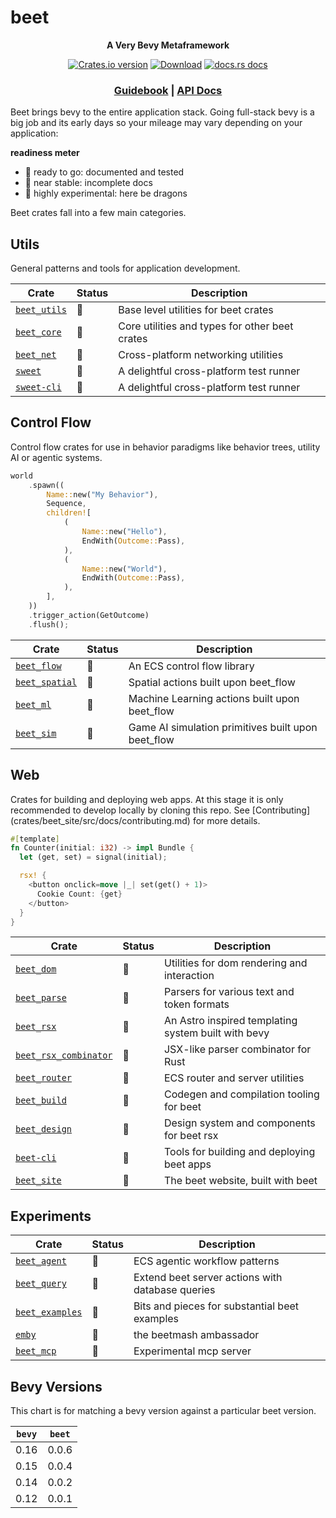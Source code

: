 # beet

<div align="center">
  <p>
    <strong>A Very Bevy Metaframework</strong>
  </p>
  <p>
    <a href="https://crates.io/crates/beet"><img src="https://img.shields.io/crates/v/beet.svg?style=flat-square" alt="Crates.io version" /></a>
    <a href="https://crates.io/crates/beet"><img src="https://img.shields.io/crates/d/beet.svg?style=flat-square" alt="Download" /></a>
    <a href="https://docs.rs/beet"><img src="https://img.shields.io/badge/docs-latest-blue.svg?style=flat-square" alt="docs.rs docs" /></a>
  </p>
  <h3>
     <a href="https://beetstack.dev/docs">Guidebook</a>
     <span> | </span>
    <a href="https://docs.rs/beet">API Docs</a>
    <!-- <span> | </span>
    <a href="https://mrchantey.github.io/beet/other/contributing.html">Contributing</a> -->
  </h3>
</div>

Beet brings bevy to the entire application stack. Going full-stack bevy is a big job and its early days so your mileage may vary depending on your application:

**readiness meter**
- 🦢 ready to go: documented and tested
- 🐣 near stable: incomplete docs
- 🐉 highly experimental: here be dragons

Beet crates fall into a few main categories.

## Utils

General patterns and tools for application development.

| Crate                                        | Status | Description                                    |
| -------------------------------------------- | ------ | ---------------------------------------------- |
| [`beet_utils`](crates/beet_utils/Cargo.toml) | 🦢      | Base level utilities for beet crates           |
| [`beet_core`](crates/beet_core/Cargo.toml)   | 🦢      | Core utilities and types for other beet crates |
| [`beet_net`](crates/beet_net/Cargo.toml)     | 🐣      | Cross-platform networking utilities            |
| [`sweet`](crates/sweet/Cargo.toml)           | 🐣      | A delightful cross-platform test runner        |
| [`sweet-cli`](crates/sweet/cli/Cargo.toml)   | 🐣      | A delightful cross-platform test runner        |


## Control Flow

Control flow crates for use in behavior paradigms like behavior trees, utility AI or agentic systems.

```rust
world
	.spawn((
		Name::new("My Behavior"),
		Sequence,
		children![
			(
				Name::new("Hello"),
				EndWith(Outcome::Pass),
			),
			(
				Name::new("World"),
				EndWith(Outcome::Pass),
			),
		],
	))
	.trigger_action(GetOutcome)
	.flush();
```


| Crate                                            | Status | Description                                        |
| ------------------------------------------------ | ------ | -------------------------------------------------- |
| [`beet_flow`](crates/beet_flow/Cargo.toml)       | 🦢      | An ECS control flow library                        |
| [`beet_spatial`](crates/beet_spatial/Cargo.toml) | 🐣      | Spatial actions built upon beet_flow               |
| [`beet_ml`](crates/beet_ml/Cargo.toml)           | 🐉      | Machine Learning actions built upon beet_flow      |
| [`beet_sim`](crates/beet_sim/Cargo.toml)         | 🐉      | Game AI simulation primitives built upon beet_flow |


## Web

Crates for building and deploying web apps. At this stage it is only recommended to develop locally by cloning this repo. See [Contributing] (crates/beet_site/src/docs/contributing.md) for more details.


```rust
#[template]
fn Counter(initial: i32) -> impl Bundle {
  let (get, set) = signal(initial);

  rsx! {
    <button onclick=move |_| set(get() + 1)>
      Cookie Count: {get}
    </button>
  }
}
```


| Crate                                                          | Status | Description                                         |
| -------------------------------------------------------------- | ------ | --------------------------------------------------- |
| [`beet_dom`](crates/beet_dom/Cargo.toml)                       | 🐉      | Utilities for dom rendering and interaction         |
| [`beet_parse`](crates/beet_parse/Cargo.toml)                   | 🐉      | Parsers for various text and token formats          |
| [`beet_rsx`](crates/beet_rsx/Cargo.toml)                       | 🐉      | An Astro inspired templating system built with bevy |
| [`beet_rsx_combinator`](crates/beet_rsx_combinator/Cargo.toml) | 🐉      | JSX-like parser combinator for Rust                 |
| [`beet_router`](crates/beet_router/Cargo.toml)                 | 🐉      | ECS router and server utilities                     |
| [`beet_build`](crates/beet_build/Cargo.toml)                   | 🐉      | Codegen and compilation tooling for beet            |
| [`beet_design`](crates/beet_design/Cargo.toml)                 | 🐉      | Design system and components for beet rsx           |
| [`beet-cli`](crates/beet-cli/Cargo.toml)                       | 🐉      | Tools for building and deploying beet apps          |
| [`beet_site`](crates/beet_site/Cargo.toml)                     | 🐉      | The beet website, built with beet                   |


## Experiments

| Crate                                              | Status | Description                                      |
| -------------------------------------------------- | ------ | ------------------------------------------------ |
| [`beet_agent`](crates/beet_agent/Cargo.toml)       | 🐉      | ECS agentic workflow patterns                    |
| [`beet_query`](crates/beet_query/Cargo.toml)       | 🐉      | Extend beet server actions with database queries |
| [`beet_examples`](crates/beet_examples/Cargo.toml) | 🐉      | Bits and pieces for substantial beet examples    |
| [`emby`](crates/emby/Cargo.toml)                   | 🐉      | the beetmash ambassador                          |
| [`beet_mcp`](crates/beet_mcp/Cargo.toml)           | 🐉      | Experimental mcp server                          |


## Bevy Versions

This chart is for matching a bevy version against a particular beet version.

| `bevy` | `beet` |
| ------ | ------ |
| 0.16   | 0.0.6  |
| 0.15   | 0.0.4  |
| 0.14   | 0.0.2  |
| 0.12   | 0.0.1  |
